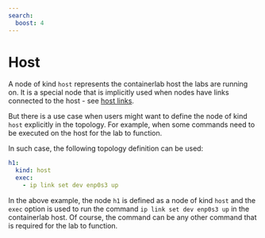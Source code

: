 ```yaml
---
search:
  boost: 4
---
```


# Host

A node of kind `host` represents the containerlab host the labs are running on. It is a special node that is implicitly used when nodes have links connected to the host - see [host links](../network.md#host-links).

But there is a use case when users might want to define the node of kind `host` explicitly in the topology. For example, when some commands need to be executed on the host for the lab to function.

In such case, the following topology definition can be used:

```yaml
h1:
  kind: host
  exec:
    - ip link set dev enp0s3 up
```

In the above example, the node `h1` is defined as a node of kind `host` and the `exec` option is used to run the command `ip link set dev enp0s3 up` in the containerlab host. Of course, the command can be any other command that is required for the lab to function.
